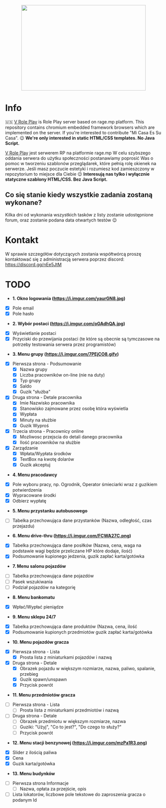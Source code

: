 <p align="center">
  <a href="https://v-rp.pl"><img width="400" height="275" src="https://i.imgur.com/LmLJlkU.png"></a>
</p>

# Info
:us: 
[V Role Play](https://v-rp.pl) is Role Play server based on rage.mp platform. This repository contains chromium embedded framework browsers which are implemented on the server. If you're interested to contribute "Mi Casa Es Su Casa". :wink: **We're only interested in static HTML/CSS templates. No Java Script.**

[V Role Play](https://v-rp.pl) jest serwerem RP na platformie rage.mp W celu szybszego oddania serwera do użytku społeczności postanawiamy poprosić Was o pomoc w tworzeniu szablonów przeglądarek, które pełnią rolę okienek na serwerze. Jeśli masz poczucie estetyki i rozumiesz kod zamieszczony w repozytorium to miejsce dla Ciebie :wink: **Interesują nas tylko i wyłącznie statyczne szablony HTML/CSS. Bez Java Script.**

## Co się stanie kiedy wszystkie zadania zostaną wykonane?
Kilka dni od wykonania wszystkich tasków z listy zostanie udostępnione forum, oraz zostanie podana data otwartych testów :wink:

# Kontakt
W sprawie szczegółów dotyczących zostania współtwórcą proszę kontaktować się z administracją serwera poprzez discord: https://discord.gg/nEe5JtM

# TODO
- **1. Okno logowania (https://i.imgur.com/yaurGN8.jpg)**
- [X] Pole email
- [X] Pole hasło
- **2. Wybór postaci (https://i.imgur.com/oGAdhQA.jpg)**
- [x] Wyświetlanie postaci
- [x] Przyciski do przewijania postaci (te które są obecnie są tymczasowe na potrzeby testowania serwera przez programistów)
- **3. Menu grupy (https://i.imgur.com/7PEjCO8.gifv)**
- [X] Pierwsza strona - Podsumowanie
  - [X] Nazwa grupy
  - [X] Liczba pracowników on-line (nie na duty)
  - [X] Typ grupy
  - [X] Saldo
  - [X] Guzik "służba"
- [X] Druga strona - Detale pracownika
  - [X] Imie Nazwisko pracownika
  - [X] Stanowisko zajmowane przez osobę która wyświetla
  - [X] Wypłata
  - [X] Minuty na służbie
  - [X] Guzik Wyproś
- [X] Trzecia strona - Pracownicy online
  - [X] Mozliwosc przejscia do detali danego pracownika
  - [X] Ilość pracowników na służbie
- [X] Zarządzanie
  - [X] Wpłata/Wypłata środków
  - [X] TextBox na kwotę dolarów
  - [X] Guzik akceptuj
- **4. Menu pracodawcy**
- [X] Pole wyboru pracy, np. Ogrodnik, Operator śmieciarki wraz z guzikiem potwierdzenia
- [X] Wypracowane środki
- [X] Odbierz wypłatę
- **5. Menu przystanku autobusowego**
- [ ] Tabelka przechowująca dane przystanków (Nazwa, odległość, czas przejazdu)
- **6. Menu drive-thru (https://i.imgur.com/FCWA27C.png)**
- [X] Tabelka przechowująca dane posiłków (Nazwa, cena, waga na podstawie wagi będzie przeliczane HP które dodaje, ilość)
- [X] Podsumowanie kupionego jedzenia, guzik zapłać karta/gotówka
- **7. Menu salonu pojazdów**
- [ ] Tabelka przechowująca dane pojazdów 
- [ ] Pasek wszukiwania
- [ ] Podział pojazdów na kategorię
- **8. Menu bankomatu**
- [X] Wpłać/Wypłać pieniądze
- **9. Menu sklepu 24/7**
- [X] Tabelka przechowująca dane produktów (Nazwa, cena, ilość
- [X] Podsumowanie kupionych przedmiotów guzik zapłać karta/gotówka
- **10. Menu pojazdów gracza**
- [X] Pierwsza strona - Lista
  - [X] Prosta lista z miniaturkami pojazdów i nazwą
- [X] Druga strona - Detale
  - [X]   Obrazek pojazdu w większym rozmiarze, nazwa, paliwo, spalanie, przebieg
  - [X]   Guzik spawn/unspawn
  - [X]   Przycisk powrót
- **11. Menu przedmiotów gracza**
- [ ] Pierwsza strona - Lista
  - [ ] Prosta lista z miniaturkami przedmiotów i nazwą
- [ ] Druga strona - Detale 
  - [ ] Obrazek przedmiotu w większym rozmiarze, nazwa
  - [ ] Guziki: "Użyj", "Co to jest?", "Do czego to służy?"
  - [ ] Przycisk powrót
- **12. Menu stacji benzynowej (https://i.imgur.com/mzPa1R3.png)**
- [X] Slider z ilością paliwa
- [X] Cena
- [X] Guzik karta/gotówka
- **13. Menu budynków**
- [ ] Pierwsza strona Informacje
  - [ ] Nazwa, opłata za przejście, opis
- [ ] Lista lokatorów, liczbowe pole tekstowe do zaproszenia gracza o podanym Id
